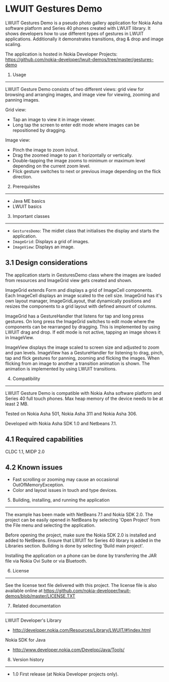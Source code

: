 LWUIT Gestures Demo
===================

LWUIT Gestures Demo is a pseudo photo gallery application for Nokia Asha
software platform and Series 40 phones created with LWUIT library. It shows
developers how to use different types of gestures in LWUIT applications.
Additionally it demonstrates transitions, drag & drop and image scaling.

The application is hosted in Nokia Developer Projects:
https://github.com/nokia-developer/lwuit-demos/tree/master/gestures-demo


1. Usage
-------------------------------------------------------------------------------

LWUIT Gesture Demo consists of two different views: grid view for browsing and
arranging images, and image view for viewing, zooming and panning images.

Grid view:

* Tap an image to view it in image viewer.
* Long tap the screen to enter edit mode where images can be repositioned by
  dragging.

Image view:

* Pinch the image to zoom in/out.
* Drag the zoomed image to pan it horizontally or vertically.
* Double-tapping the image zooms to minimum or maximum level depending on the
  current zoom level.
* Flick gesture switches to next or previous image depending on the flick
  direction.


2. Prerequisites
-------------------------------------------------------------------------------

* Java ME basics
* LWUIT basics


3. Important classes
-------------------------------------------------------------------------------

* `GesturesDemo`:  The midlet class that initialises the display and starts the
  application.
* `ImageGrid`: Displays a grid of images.
* `ImageView`: Displays an image.


3.1 Design considerations
-------------------------

The application starts in GesturesDemo class where the images are loaded from
resources and ImageGrid view gets created and shown.

ImageGrid extends Form and displays a grid of ImageCell components. Each
ImageCell displays an image scaled to the cell size. ImageGrid has it's own
layout manager, ImageGridLayout, that dynamically positions and resizes the
components to a grid layout with defined amount of columns. 

ImageGrid has a GestureHandler that listens for tap and long press gestures.
On long press the ImageGrid switches to edit mode where the components can be
rearranged by dragging. This is implemented by using LWUIT drag and drop. If
edit mode is not active, tapping an image shows it in ImageView.

ImageView displays the image scaled to screen size and adjusted to zoom and
pan levels. ImageView has a GestureHandler for listening to drag, pinch, tap
and flick gestures for panning, zooming and flicking the images. When flicking
from an image to another a transition animation is shown. The animation is
implemented by using LWUIT transitions.


4. Compatibility
-------------------------------------------------------------------------------

LWUIT Gesture Demo is compatible with Nokia Asha software platform and Series 40
full touch phones. Max heap memory of the device needs to be at least 2 MB.

Tested on Nokia Asha 501, Nokia Asha 311 and Nokia Asha 306.

Developed with Nokia Asha SDK 1.0 and Netbeans 7.1.


4.1 Required capabilities
-------------------------

CLDC 1.1, MIDP 2.0


4.2 Known issues
----------------

* Fast scrolling or zooming may cause an occasional OutOfMemoryException.
* Color and layout issues in touch and type devices.


5. Building, installing, and running the application
-------------------------------------------------------------------------------

The example has been made with NetBeans 7.1 and Nokia SDK 2.0. The project can 
be easily opened in NetBeans by selecting 'Open Project' from the File menu 
and selecting the application.

Before opening the project, make sure the Nokia SDK 2.0 is installed and added 
to NetBeans. Ensure that LWUIT for Series 40 library is added in the Libraries 
section. Building is done by selecting 'Build main project'.

Installing the application on a phone can be done by transferring the JAR file 
via Nokia Ovi Suite or via Bluetooth.


6. License
-------------------------------------------------------------------------------

See the license text file delivered with this project. The license file is 
also available online at 
https://github.com/nokia-developer/lwuit-demos/blob/master/LICENSE.TXT


7. Related documentation
-------------------------------------------------------------------------------

LWUIT Developer's Library
* http://developer.nokia.com/Resources/Library/LWUIT/#!index.html

Nokia SDK for Java
* http://www.developer.nokia.com/Develop/Java/Tools/


8. Version history
-------------------------------------------------------------------------------
* 1.0    First release (at Nokia Developer projects only).
